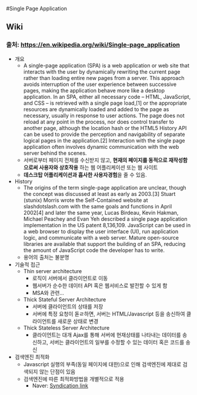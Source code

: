 #Single Page Application

## Wiki
### 출처: https://en.wikipedia.org/wiki/Single-page_application
* 개요
  * A single-page application (SPA) is a web application or web site that interacts with the user by dynamically rewriting the current page rather than loading entire new pages from a server. This approach avoids interruption of the user experience between successive pages, making the application behave more like a desktop application. In an SPA, either all necessary code – HTML, JavaScript, and CSS – is retrieved with a single page load,[1] or the appropriate resources are dynamically loaded and added to the page as necessary, usually in response to user actions. The page does not reload at any point in the process, nor does control transfer to another page, although the location hash or the HTML5 History API can be used to provide the perception and navigability of separate logical pages in the application.[2] Interaction with the single page application often involves dynamic communication with the web server behind the scenes.
   * 서버로부터 페이지 전체를 수신받지 않고, **현재의 페이지를 동적으로 재작성함으로써 사용자와 상호작용** 하는 웹 어플리케이션 또는 웹 사이트
   * **데스크탑 어플리케이션과 흡사한 사용자경험**을 줄 수 있음.
* History
  * The origins of the term single-page application are unclear, though the concept was discussed at least as early as 2003.[3] Stuart (stunix) Morris wrote the Self-Contained website at slashdotslash.com with the same goals and functions in April 2002[4] and later the same year, Lucas Birdeau, Kevin Hakman, Michael Peachey and Evan Yeh described a single page application implementation in the US patent 8,136,109.
JavaScript can be used in a web browser to display the user interface (UI), run application logic, and communicate with a web server. Mature open-source libraries are available that support the building of an SPA, reducing the amount of JavaScript code the developer has to write.
  * 용어의 출처는 불분명
* 기술적 접근
  * Thin server architecture
    * 로직이 서버에서 클라이언트로 이동
    * 웹서버가 순수한 데이터 API 혹은 웹서비스로 발전할 수 있게 함
    * MSA와 관련...
  * Thick Stateful Server Architecture
    * 서버에 클라이언트의 상태를 저장
    * 서버에 특정 요청이 돋ㄹ하면, 서버는 HTML/Javascript 등을 송신하여 클라이언트를 새로운 상태로 변경
  * Thick Stateless Server Architecture
    * 클라이언트는 대개 Ajax를 통해 서버에 현재상태를 나타내는 데이터를 송신하고, 서버는 클라이언트의 일부를 수정할 수 있는 데이터 혹은 코드를 송신
* 검색엔진 최적화
  * Javascript 실행의 부족(동일 페이지에 대한)으로 인해 검색엔진에 제대로 검색되지 않는 단점이 있음
  * 검색엔진에 따른 최적화방법을 개별적으로 적용
    - Naver: [Syndication link](https://webmastertool.naver.com/index.naver)
